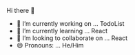 Hi there 👋

- 🔭 I’m currently working on ... TodoList
- 🌱 I’m currently learning ... React
- 👯 I’m looking to collaborate on ... React
- 😄 Pronouns: ... He/Him
<!-- 🤔 I’m looking for help with ... 
- 💬 Ask me about ...
- 📫 How to reach me: ... -->
<!-- - ⚡ Fun fact: ... 
-->
